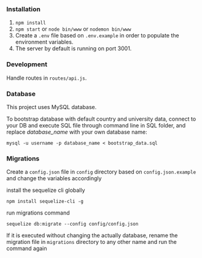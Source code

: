 ### Installation
1. `npm install`
2. `npm start` or `node bin/www` or `nodemon bin/www`
3. Create a `.env` file based on `.env.example` in order to populate the environment variables.
4. The server by default is running on port 3001.

### Development
Handle routes in `routes/api.js`.

### Database
This project uses MySQL database.

To bootstrap database with default country and university data, connect to your DB and execute SQL file through command line in SQL folder, and replace *database_name* with your own database name:
```
mysql -u username -p database_name < bootstrap_data.sql
```

### Migrations
Create a `config.json` file in `config` directory based on `config.json.example` and change the variables accordingly

install the sequelize cli globally
```
npm install sequelize-cli -g
```

run migrations command
```
sequelize db:migrate --config config/config.json
```

If it is executed without changing the actually database, rename the migration file in `migrations` directory to any other name and run the command again

